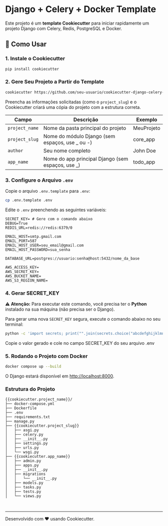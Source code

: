 
# Django + Celery + Docker Template

Este projeto é um **template Cookiecutter** para iniciar rapidamente um projeto Django com Celery, Redis, PostgreSQL e Docker.

## 🚀 Como Usar

### 1. Instale o Cookiecutter

```bash
pip install cookiecutter
```

### 2. Gere Seu Projeto a Partir do Template

```bash
cookiecutter https://github.com/seu-usuario/cookiecutter-django-celery-docker.git
```

Preencha as informações solicitadas (como o `project_slug`) e o Cookiecutter criará uma cópia do projeto com a estrutura correta.

| Campo          | Descrição                                          | Exemplo    |
| -------------- | -------------------------------------------------- | ---------- |
| `project_name` | Nome da pasta principal do projeto                 | MeuProjeto |
| `project_slug` | Nome do módulo Django (sem espaços, use \_ ou -)   | core\_app  |
| `author`       | Seu nome completo                                  | John Doe   |
| `app_name`     | Nome do app principal Django (sem espaços, use \_) | todo\_app  |


### 3. Configure o Arquivo `.env`

Copie o arquivo `.env.template` para `.env`:

```bash
cp .env.template .env
```

Edite o `.env` preenchendo as seguintes variáveis:

```env
SECRET_KEY= # Gere com o comando abaixo
DEBUG=True
REDIS_URL=redis://redis:6379/0

EMAIL_HOST=smtp.gmail.com
EMAIL_PORT=587
EMAIL_HOST_USER=seu_email@gmail.com
EMAIL_HOST_PASSWORD=sua_senha

DATABASE_URL=postgres://usuario:senha@host:5432/nome_da_base

AWS_ACCESS_KEY=
AWS_SECRET_KEY=
AWS_BUCKET_NAME=
AWS_S3_REGION_NAME=
```

### 4. Gerar SECRET_KEY

⚠️ **Atenção:** Para executar este comando, você precisa ter o **Python** instalado na sua máquina (não precisa ser o Django).

Para gerar uma nova `SECRET_KEY` segura, execute o comando abaixo no seu terminal:

```bash
python -c 'import secrets; print("".join(secrets.choice("abcdefghijklmnopqrstuvwxyz0123456789!@#$%^&*(-_=+)") for i in range(50)))'
```
Copie o valor gerado e cole no campo SECRET_KEY do seu arquivo .env

### 5. Rodando o Projeto com Docker

```bash
docker compose up --build
```

O Django estará disponível em [http://localhost:8000](http://localhost:8000).

### Estrutura do Projeto

```
{{cookiecutter.project_name}}/
├── docker-compose.yml
├── Dockerfile
├── .env
├── requirements.txt
├── manage.py
├── {{cookiecutter.project_slug}}
│   ├── asgi.py
│   ├── celery.py
│   ├── __init__.py
│   ├── settings.py
│   ├── urls.py
│   └── wsgi.py
├── {{cookiecutter.app_name}}
│   ├── admin.py
│   ├── apps.py
│   ├── __init__.py
│   ├── migrations
│   │   └── __init__.py
│   ├── models.py
│   ├── tasks.py
│   ├── tests.py
│   └── views.py

   
```

---
Desenvolvido com ❤️ usando Cookiecutter.